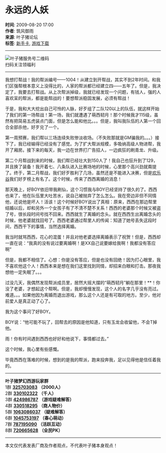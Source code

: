 # 永远的人妖

**时间**: 2009-08-20 17:00  
**作者**: 筑风御雨  
**来源**: 叶子猪论坛  
**标签**: [新手卡](http://card.yzz.cn/), [游戏下载](http://app.yzz.cn/)

---

![叶子猪服务号二维码](http://i2.cdn.yzz.cn/pub/imgx2022/04/25/565_160754_9eab7.jpg)  
扫码关注领福利

---

我想打帮战！我的帮派编号——1004！从建立到开帮战，其实不到2年时间。和我们区强帮根本意义上没得比的，人家的帮派都已经建立四——五年了。但是，我决定了，我要去打帮战。从上次帮派掉级，我就已经发现一个问题，有钱人，强的人喜欢呆的帮派，都是能帮战的！要想帮派稳固发展，必须有帮战！

于是，我和大大挖出自己可怜的人脉，好歹组了二队120以上的队伍，就这样开始了我们的第一场帮战！第一场，我们就遭遇了萌西韧月！那个时候我才115级，虽然有把简易五虎装点门面，但是怎么能和他比。。。但是，我叫我队伍的人第一个回合全部杀他，好歹兑了一个。

第一周预赛，我们帮以三场连续失败惨淡收场。（不失败那就是GM骗我的。。。）接下了，我已经输得已经没有了感觉。为了扩大帮派规模，多吸纳高级人物进帮，我开了厢房。接下来的每天，我一边在世界打广告招人，一边疯狂的刷青龙、升级。

第二个月帮战到来的时候，我们帮已经壮大到150人了！我自己也狂升到了129，并且换了装备！我开着七、八条队进入比赛场地的时候，心里那个高兴劲就甭提了。终于，第二月帮战，我们好歹胜利了几场，虽然还是不能进入决赛，但是[欢乐谷](http://xyq.yzz.cn/show/other/201401/747757.shtml)我们好歹榜上有名了。这个时候，传来了西西离婚的消息！

那天晚上，好BOY依旧带我刷仙，这个习惯我与BOY已经坚持了很久的了。西西也来了，他在队伍里大吐苦水，说自己被抛弃了怎么怎么。我在旁边非但不同情他，还说他是坏人！活该！这个时候好BOY说出了真相：原来，西西在那边帮里结婚以后，却和另外一个女孩子有了不清不楚不关系！西西的老婆那个时候又被盗了号，很长段时间号找不回来。西西就生了离婚的念头。就在西西生出离婚念头的时候，他老婆就找回号了。西西老婆通过帮里人的传闻：知道了她号丢失这段时间，西西干下的事情，当然选择离婚。

我当时就骂西西，花心的混蛋！并且对他老婆选择离婚表示了祝贺！但是，西西却一直在说：“我真的没有说过要离婚啊！是XX自己说要嫁给我啊！我都没有答应啊”

但是，我都不相信了。心想：你是没有答应，但是也没有回绝！因为打心眼里，我不喜欢他这个人！西西本来是想在我们这里找到同情，却招来白眼和打击。那夜我想他一定失眠了。。。

过没几天，我偶然发现帮派成员里，居然大摇大摆的“萌西韧月”躺在那里！**！你没了老婆，才想起这个帮啊。但是，我却慢慢发现，这个人的名字几乎没有亮过。难道。。。如果他因为离婚而退出游戏，那么这个人还是有可取的地方。至少，他对前爱人是真正动了心了。

我为这个事问了好BOY。

BOY说：“他可能不玩了，回帮去的原因是他知道，只有玉龙会收留他，不会T掉他。

雨！你有时间遇到西西也好好和他说下，事情都过去。”

这个时候，我心里有些感慨。

毕竟西西在落难的时候，想到的是我的帮派，跑来投奔我，足以见得他是信任着我的。

---

**叶子猪梦幻西游玩家群**  
1群 [**325703083**](https://jq.qq.com/?_wv=1027&k=rMj7nXhX) **（2000人）**  
2群 [**330102322**](https://jq.qq.com/?_wv=1027&k=vRMo8OUG) **（千人）**  
3群 [**424986787**](https://qm.qq.com/q/GoHh6aSSSA) **（游戏疑难解答）**  
4群 [**330518295**](https://jq.qq.com/?_wv=1027&k=Q3MhCFnz) **（商人物价）**  
5群 [**1063086037**](https://jq.qq.com/?_wv=1027&k=dj0XQgJD) **（疑难解答）**  
6群 [**1045753197**](https://jq.qq.com/?_wv=1027&k=Sq3qeUl0) **（春心萌动）**  
7群 [**787195090**](https://jq.qq.com/?_wv=1027&k=w5UKYJIG) **（活跃互动）**  
8群 [**720665628**](https://jq.qq.com/?_wv=1027&k=vf80Rgnh) **（全民PK）**  

--- 

本文仅代表发表厂商及作者观点，不代表叶子猪本身观点！
<!-- tcd_original_link http://xyq.yzz.cn/mood/200908/69615_33.shtml -->
